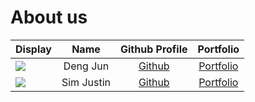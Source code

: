 # About us

Display | Name | Github Profile | Portfolio 
--------|:----:|:--------------:|:---------:
![](https://via.placeholder.com/100.png?text=Photo) | Deng Jun | [Github](https://github.com/) | [Portfolio](docs/team/johndoe.md)
![](https://via.placeholder.com/100.png?text=Photo) | Sim Justin | [Github](https://github.com/1simjustin) | [Portfolio](docs/team/johndoe.md)

